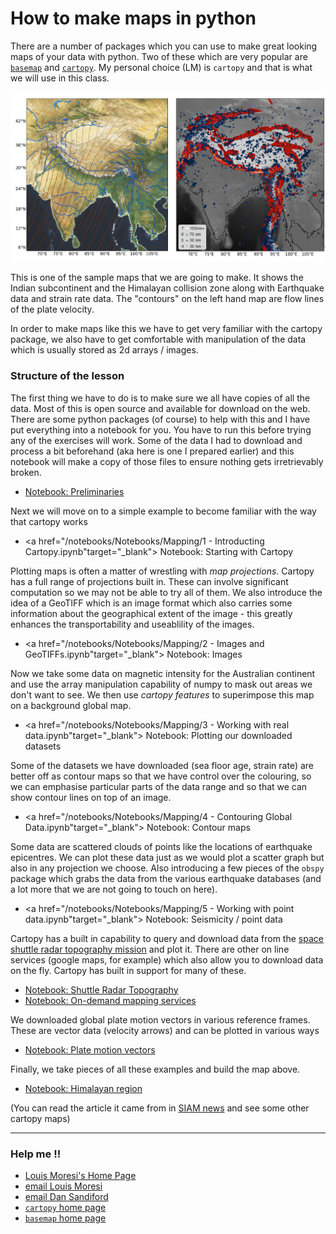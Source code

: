 
# How to make maps in python

There are a number of packages which you can use to make great looking maps of your data
with python. Two of these which are very popular are [`basemap`](http://matplotlib.org/basemap/) and [`cartopy`](http://scitools.org.uk/cartopy/). My personal
choice (LM) is `cartopy` and that is what we will use in this class.

![Example image](./images/HimalayaS.png)

This is one of the sample maps that we are going to make. It shows the Indian subcontinent and the Himalayan collision zone along with Earthquake data and strain rate data. The "contours" on the left hand map are flow lines of the plate velocity.

In order to make maps like this we have to get very familiar with the cartopy package, we also have to get comfortable with manipulation of the data which is usually stored as 2d arrays / images.

### Structure of the lesson

The first thing we have to do is to make sure we all have copies of all the data. Most of this is open source and available for download on the web. There are some python packages (of course) to help with this and I have put everything into a notebook for you. You have to run this before trying any of the exercises will work. Some of the data I had to download and process a bit beforehand (aka here is one I prepared earlier) and this notebook will make a copy of those files to ensure nothing gets irretrievably broken.

  - <a href="/notebooks/Notebooks/Mapping/0 - Preliminaries.ipynb" target="_blank"> <!--_--> Notebook: Preliminaries </a>

Next we will move on to a simple example to become familiar with the way that cartopy works

  - <a href="/notebooks/Notebooks/Mapping/1 - Introducting Cartopy.ipynb"target="_blank"> <!--_--> Notebook: Starting with Cartopy </a>

Plotting maps is often a matter of wrestling with _map projections_. Cartopy has a full range of projections built in. These can involve significant computation so we may not be able to try all of them. We also introduce the idea of a GeoTIFF which is an image format which also carries some information about the geographical extent of the image - this greatly enhances the transportability and useablility of the images.

  - <a href="/notebooks/Notebooks/Mapping/2 - Images and GeoTIFFs.ipynb"target="_blank"> <!--_ --> Notebook: Images </a>

Now we take some data on magnetic intensity for the Australian continent and use the array manipulation capability of numpy to mask out areas we don't want to see. We then use _cartopy features_ to superimpose this map on a background global map.

  - <a href="/notebooks/Notebooks/Mapping/3 - Working with real data.ipynb"target="_blank"> <!--_--> Notebook: Plotting our downloaded datasets </a>

Some of the datasets we have downloaded (sea floor age, strain rate) are better off as contour maps so that we have control over the colouring, so we can emphasise particular parts of the data range and so that we can show contour lines on top of an image.

  - <a href="/notebooks/Notebooks/Mapping/4 - Contouring Global Data.ipynb"target="_blank"> <!--_--> Notebook: Contour maps  </a>

Some data are scattered clouds of points like the locations of earthquake epicentres. We can plot these data just as we would plot a scatter graph but also in any projection we choose. Also introducing a few pieces of the `obspy` package which grabs the data from the various earthquake databases (and a lot more that we are not going to touch on here).

  - <a href="/notebooks/Notebooks/Mapping/5 - Working with point data.ipynb"target="_blank"> <!--_ --> Notebook: Seismicity / point data </a>

Cartopy has a built in capability to query and download data from the [space shuttle radar topography mission](http://www2.jpl.nasa.gov/srtm/) and plot it. There are other on line services (google maps, for example) which also allow you to download data on the fly. Cartopy has built in support for many of these.

  - <a href="/notebooks/Notebooks/Mapping/6 - Working with Shuttle Radar Topography.ipynb" target="_blank"> <!--_ --> Notebook: Shuttle Radar Topography </a>
  - <a href="/notebooks/Notebooks/Mapping/7 - Working with on-demand mapping services.ipynb" target="_blank"> <!--_ --> Notebook: On-demand mapping services </a>

We downloaded global plate motion vectors in various reference frames. These are vector data (velocity arrows) and can be plotted in various ways

  - <a href="/notebooks/Notebooks/Mapping/8 - Global Plate Motions ++ .ipynb" target="_blank"> <!--_ --> Notebook: Plate motion vectors </a>

Finally, we take pieces of all these examples and build the map above.

  - <a href="/notebooks/Notebooks/Mapping/9 - Himalaya region maps and images.ipynb" target="_blank"> <!--_ --> Notebook: Himalayan region </a>

(You can read the article it came from in [SIAM news](https://sinews.siam.org/DetailsPage/tabid/607/ArticleID/685/Computational-Plate-Tectonics-and-the-Geological-Record-in-the-Continents.aspx) and see some other cartopy maps)


---


### Help me !!

   * [Louis Moresi's Home Page](http://www.moresi.info)
   * [email Louis Moresi](mailto:Louis.Moresi@unimelb.edu.au)
   * [email Dan Sandiford](mailto:d.sandiford@student.unimelb.edu.au)
   * [`cartopy` home page](http://scitools.org.uk/cartopy/)
   * [`basemap` home page](http://matplotlib.org/basemap/)
